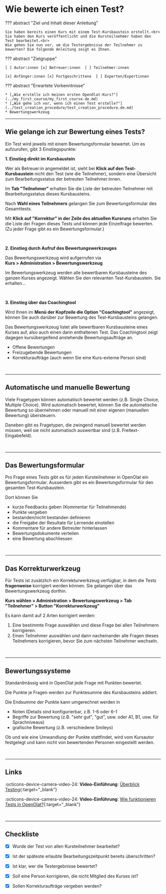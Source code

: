 # Wie bewerte ich einen Test?

??? abstract "Ziel und Inhalt dieser Anleitung"

    Sie haben bereits einen Kurs mit einem Test-Kursbaustein erstellt.<br>
    Sie haben den Kurs veröffentlicht und die Kursteilnehmer haben den Test bearbeitet.<br>
    Wie gehen Sie nun vor, um die Testergebnisse der Teilnehmer zu bewerten? Die folgende Anleitung zeigt es Ihnen.

??? abstract "Zielgruppe"

    [ ] Autor:innen [x] Betreuer:innen  [ ] Teilnehmer:innen

    [x] Anfänger:innen [x] Fortgeschrittene  [ ] Experten/Expertinnen


??? abstract "Erwartete Vorkenntnisse"

    * [„Wie erstelle ich meinen ersten OpenOlat-Kurs?"](../my_first_course/my_first_course.de.md)
    * [„Wie gehe ich vor, wenn ich einen Test erstelle?"](../test_creation_procedure/test_creation_procedure.de.md)
    * Bewertungswerkzeug

---

## Wie gelange ich zur Bewertung eines Tests?

Ein Test wird jeweils mit einem Bewertungsformular bewertet. Um es aufzurufen, gibt 3 Einstiegspunkte:

**1. Einstieg direkt im Kursbaustein**

Wer als Betreuer:in angemeldet ist, sieht bei **Klick auf den Test-Kursbaustein** nicht den Test (wie die Teilnehmer), sondern eine Übersicht zum Bearbeitungsstatus der betreuten Teilnehmer:innen.

Im **Tab "Teilnehmer"** erhalten Sie die Liste der betreuten Teilnehmer mit Bearbeitungsstatus dieses Kursbausteins.

Nach **Wahl eines Teilnehmers** gelangen Sie zum Bewertungsformular des Gesamttests.

Mit **Klick auf "Korrektur" in der Zeile des aktuellen Kursruns** erhalten Sie die Liste der Fragen dieses Tests und können jede Einzelfrage bewerten. (Zu jeder Frage gibt es ein Bewertungsformular.)

<br>

**2. Einstieg durch Aufruf des Bewertungswerkzeuges**

Das Bewertungswerkzeug wird aufgerrufen via<br>
**Kurs > Administration > Bewertungswerkzeug**

Im Bewertungswerkzeug werden alle bewertbaren Kursbausteine des ganzen Kurses angezeigt. Wählen Sie den relevanten Test-Kursbaustein. Sie erhalten...

<br>

**3. Einstieg über das Coachingtool**

Wird Ihnen im **Menü der Kopfzeile die Option "Coachingtool"** angezeigt, können Sie auch darüber zur Bewertung des Test-Kursbausteins gelangen.

Das Bewertungswerkzeug listet alle bewertbaren Kursbausteine eines Kurses auf, also auch einen darin enthaltenen Test. Das Coachingtool zeigt dagegen kursübergeifend anstehende Bewertungsaufträge an.

* Offene Bewertungen
* Freizugebende Bewertungen
* Korrekturaufträge (auch wenn Sie eine Kurs-externe Person sind)

<br>

---

## Automatische und manuelle Bewertung 

Viele Fragetypen können automatisch bewertet werden (z.B. Single Choice, Multiple Choice).
Wird automatisch bewertet, können Sie die automatische Bewertung so übernehmen oder manuell mit einer eigenen (manuellen Bewertung) übersteuern.

Daneben gibt es Fragetypen, die zwingend manuell bewertet werden müssen, weil sie nicht automatisch auswertbar sind (z.B. Freitext-Eingabefeld).

<br>

---

## Das Bewertungsformular

Pro Frage eines Tests gibt es für jeden Kursteilnehmer in OpenOlat ein Bewertungsformular.
Ausserdem gibt es ein Bewertungsformular für den gesamten Test-Kursbaustein.

Dort können Sie

* kurze Feedbacks geben (Kommentar für Teilnehmende)
* Punkte vergeben
* bestanden/nicht bestanden definieren 
* die Freigabe der Resultate für Lernende einstellen
* Kommentare für andere Betreuter hinterlassen
* Bewertungsdokumente verteilen
* eine Bewertung abschliessen

<br>

---

## Das Korrekturwerkzeug

Für Tests ist zusätzlich ein Korrekturwerkzeug verfügbar, in dem die Tests **fragenweise** korrigiert werden können. Sie gelangen über das Bewertungswerkzeug dorthin.

**Kurs wählen > Administration > Bewertungswerkzeug > Tab "Teilnehmer" > Button "Korrekturwerkzeug"**

Es kann damit auf 2 Arten korrigiert werden:

1. Eine bestimmte Frage auswählen und diese Frage bei allen Teilnehmern korrigieren.
2. Einen Teilnehmer auswählen und dann nacheinander alle Fragen dieses Teilnehmers korrigieren, bevor Sie zum nächsten Teilnehmer wechseln.


<br>

---

## Bewertungssysteme 

Standardmässig wird in OpenOlat jede Frage mit Punkten bewertet.

Die Punkte je Fragen werden zur Punktesumme des Kursbausteins addiert.

Die Endsumme der Punkte kann umgerechnet werden in

* Noten (Details sind konfigurierbar, z.B. 1-6 oder 6-1
* Begriffe zur Bewertung (z.B. "sehr gut", "gut", usw. oder A1, B1, usw. für Sprachniveaus)
* grafische Bewertung (z.B. verschiedene Smileys)

Ob und wie eine Umwandlung der Punkte stattfindet, wird vom Kursautor festgelegt und kann nicht von bewertenden Personen eingestellt werden.

<br>

---

## Links

:octicons-device-camera-video-24: **Video-Einführung**: [Überblick Testing](<https://www.youtube.com/embed/fkqH41-8CaI>){:target="_blank”}

:octicons-device-camera-video-24: **Video-Einführung**: [Wie funktionieren Tests in OpenOlat?](<https://www.youtube.com/embed/M0p3UKaEOlg>){:target="_blank”}


<br>

---

## Checkliste

- [x] Wurde der Test von allen Kursteilnehmer bearbeitet?
- [x] Ist der späteste erlaubte Bearbeitungszeitpunkt bereits überschritten?
- [x] Ist klar, wer die Testergebnisse bewertet?
- [x] Soll eine Person korrigieren, die nicht Mitglied des Kurses ist? 
- [x] Sollen Korrekturaufträge vergeben werden?

